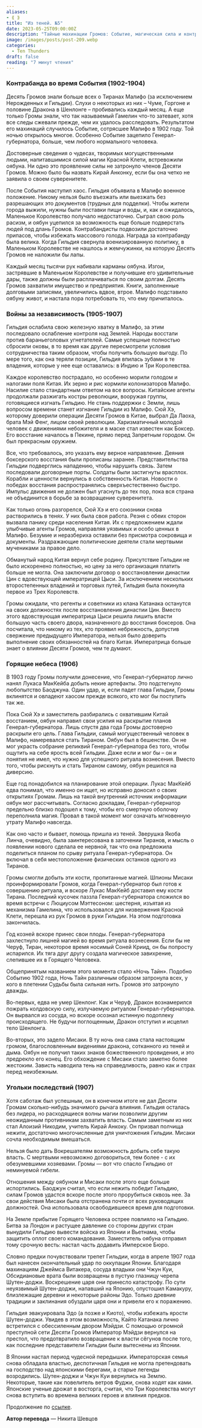 ```yaml
---
aliases: 
- ⟪ ⟫
title: "Из теней. №5"
date: 2023-05-25T09:00:00Z
description: "Тайные махинации Громов: Событие, магическая сила и контрабанда. После таинственного События в Малифо, Десять Громов усилили контроль над городом. Гильдия объявила военное положение, контролируя поставки и создавая хаос. Контрабандисты стали ключевым источником выживания, а Громы стремятся управлять всем, включая Малифо"
image: /images/posts/post-209.webp
categories: 
  - Ten Thunders
draft: false
reading: "7 минут чтения"
---
```


### Контрабанда во время События (1902-1904)

Десять Громов знали больше всех о Тиранах Малифо (за исключением Нерожденных и Гильдии). Слухи о некоторых из них – Чуме, Горгоне и половине Дракона в Шенлонге – пробивались каждый месяц. А еще только Громы знали, что так называемый Гамелин что-то затевает, хотя все следы сжевали прежде, чем их удалось расследовать. Результатом его махинаций случилось Событие, сотрясшее Малифо в 1902 году. Той ночью открылось многое. Особенно Событие зацепило Генерал-губернатора, больше, чем любого нормального человека.

Достоверные сведения о чудесах, творимых могущественными людьми, напитавшимися силой магии Красной Клети, встревожили оябуна. Ни одно это проявление силы не затронуло членов Десяти Громов. Можно было бы назвать Кирай Анконку, если бы она четко не заявила о своем суверенитете.

После События наступил хаос. Гильдия объявила в Малифо военное положение. Никому нельзя было въезжать или выезжать без разрешающих это документов (трудных для подделки). Чтобы жители города выжили, нужны были поставки пищи и воды, и, как и ожидалось, Маленькое Королевство получало недостаточно. Сыграл свою роль расизм, и оябун уцепился за возможность еще больше подверстать людей под длань Громов. Контрабандисты подвозили достаточно припасов, чтобы избежать массового голода. Награда за контрабанду была велика. Когда Гильдия свернула военизированную политику, в Маленьком Королевстве не нашлось и жемчужинки, на которую Десять Громов не наложили бы лапы.

Каждый месяц тысячи рук набивали карманы оябуна. Изгои, застрявшие в Маленьком Королевстве и получившие его удивительные дары, также должны были расплачиваться по своим долгам. Десять Громов захватили имущество и предприятия. Книги, заполненные долговыми записями, увеличились вдвое, втрое. Малифо подставило оябуну живот, и настала пора потребовать то, что ему причиталось.

### Войны за независимость (1905-1907)

Гильдия ослабила свою железную хватку в Малифо, за этим последовало ослабление контроля над Землей. Народы восстали против бараньеголовых угнетателей. Самые успешные полностью сбросили оковы, в то время как другие пересмотрели условия сотрудничества таким образом, чтобы получить большую выгоду. По мере того, как она теряли позиции, Гильдия впилась зубами в те владения, которые у нее еще оставались: в Индию и Три Королевства.

Каждое королевство пострадало, но особенно морили голодом и налогами поля Китая. Их зерно и рис кормили колонизаторов Малифо. Насилие стало стандартным ответом на все вопросы. Китайские агенты продолжали разжигать костры революции, вооружая группы, готовящиеся изгнать Гильдию. Не стань поддержки с Земли, лишь вопросом времени станет изгнание Гильдии из Малифо. Сюй Хэ, которому доверили операции Десяти Громов в Китае, выбрал Да Лаоха, брата Мэй Фенг, лицом своей революции. Харизматичный молодой человек с движениями небожителя и в маске стал известен как Боксер. Его восстание началось в Пекине, прямо перед Запретным городом. Он был прекрасным оружием.

Все, что требовалось, это указать ему верное направление. Деяния боксерского восстания были прописаны заранее. Представительства Гильдии подверглись нападению, чтобы нарушить связь. Затем последовали договорные порты. Солдаты были застигнуты врасплох. Корабли и ценности вернулись в собственность Китая. Новости о победах восстания распространялись сверхъестественно быстро. Импульс движения не должен был угаснуть до тех пор, пока вся страна не объединится в борьбе за возвращение суверенитета.

Как только огонь разгорелся, Сюй Хэ и его союзники снова растворились в тенях. У них была своя работа. Резня с обеих сторон вызвала панику среди населения Китая. Их с предложением ждали улыбчивые агенты Громов, направляя уязвимых и особо ценных в Малифо. Безумие и неразбериха оставили без присмотра сокровища и документы. Раздражающие политические деятели стали мертвыми мучениками за правое дело.

Обманутый народ Китая вернул себе родину. Присутствие Гильдии не было искоренено полностью, но цену за него организация платить больше не могла. Она заключили договор о восстановлении династии Цин с вдовствующей императрицей Цыси. За исключением нескольких второстепенных владений и торговых путей, Гильдия была покинула первое из Трех Королевств.

Громы ожидали, что регенты и советники из клана Катанака останутся на своих должностях после восстановления династии Цин. Вместо этого вдовствующая императрица Цыси решила лишить власти большую часть своего двора, назначенного до восстания боксеров. Она посчитала, что никому из тех, кто проявил небрежность, допустив свержение предыдущего Императора, нельзя было доверить выполнение своих обязанностей на благо Китая. Императрица больше знает о влиянии Десяти Громов, чем те думают.

### Горящие небеса (1906)

В 1903 году Громы получили донесение, что Генерал-губернатор лично нанял Лукаса МакКейба добыть некие артефакты. Это подстегнуло любопытство Баоджуна. Один удар, и, если падет глава Гильдии, Громы вклинятся и овладеют хаосом прежде всякого, кто мог бы поступить так же.

Пока Сюй Хэ и заместитель разбирались с охватившим Китай восстанием, оябун направил свои усилия на раскрытие планов Генерал-губернатора. Лишь спустя два года Громы достоверно раскрыли его цель. Глава Гильдии, самый могущественный человек в Малифо, намеревался стать Тираном. Оябун был в бешенстве. Он не мог украсть собрание реликвий Генерал-губернатора без того, чтобы ощутить на себе ярость всей Гильдии. Даже если и мог бы – он и понятия не имел, что нужно для успешного ритуала вознесения. Вместо того, чтобы рискнуть и стать Тираном самому, оябун решился на диверсию.

Еще год понадобился на планирование этой операции. Лукас МакКейб едва понимал, что именно он ищет, но исправно доносил о своих открытиях Громам. Лишь на такой внутренний источник информации оябун мог рассчитывать. Согласно докладам, Генерал-губернатор предельно близко подошел к тому, чтобы его смертную оболочку переполнила магия. Провал в такой момент мог означать мгновенную утрату Малифо навсегда.

Как оно часто и бывает, помощь пришла из теней. Зверушка Якоба Линча, очевидно, была заинтересована в заточении Тиранов, и мысль о появлении нового сделала ее нервной, так что она предложила поделиться планом по срыву ритуала Генерал-губернатора. Он включал в себя местоположение физических останков одного из Тиранов.

Громы смогли добыть эти кости, пропитанные магией. Шпионы Мисаки проинформировали Громов, когда Генерал-губернатор был готов к совершению ритуала, и вскоре Лукас МакКейб доставил ему кости Тирана. Последний кусочек паззла Генерал-губернатора сложился во время встречи с Люциусом Мэттесоном: шестерня, изъятая из механизма Гамелина, что использовался для низвержения Красной Клети, перешла из рук Громов в руки Гильдии. На этом подготовка закончилась.

Год козней вскоре принес свои плоды. Генерал-губернатора захлестнуло лишней магией во время ритуала вознесения. Если бы не Черуф, Тиран, некоторое время носимый Соней Криид, он бы попросту испарился. Их тяга друг другу создала магическое завихрение, слепившее их в Горящего Человека.

Общепринятым названием этого момента стало «Ночь Тайн». Подобно Событию 1902 года, Ночь Тайн различным образом затронула всех, у кого в плетении Судьбы была сильная нить. Громов это затронуло дважды.

Во-первых, едва не умер Шенлонг. Как и Черуф, Дракон вознамерился пожрать колдовскую силу, излучаемую ритуалом Генерал-губернатора. Он вырвался из сосуда, но вскоре осознал истинную подоплеку происходящего. Не будучи поглощенным, Дракон отступил и исцелил тело Шенлонга.

Во-вторых, это задело Мисаки. В ту ночь она сама стала настоящим громом, благословленным видениями дракона, сотканного из теней и дыма. Оябун не получил таких знаков божественного провидения, и это предрекло его конец. Его обхождение с Мисаки стало заметно более жестоким. Зависть наводила тень на справедливость, равно как и страх перед неизбежным.

### Угольки последствий (1907)

Хотя саботаж был успешным, он в конечном итоге не дал Десяти Громам сколько-нибудь значимого рычага влияния. Гильдия осталась без лидера, но расходящиеся волны магии позволили другим неожиданным противникам захватить власть. Самым заметным из них стал Алоизий Никодим, учитель Кирай Анкоку. Он призвал полчища нежити, достаточно многочисленные для уничтожения Гильдии. Мисаки сочла необходимым вмешаться.

Нельзя было дать Вокрешателям возможность добыть себе такую власть. С мертвыми невозможно договориться, тем более - с их обезумевшими хозяевами. Громы — вот что спасло Гильдию от неминуемой гибели.

Отношения между оябуном и Мисаки после этого еще больше испортились. Баоджун считал, что если нежить победит Гильдию, силам Громов удастся вскоре после этого прорубиться сквозь нее. За свои действия Мисаки была отстранена почти от всех руководящих должностей. Она использовала освободившееся время для подготовки.

На Земле прибытие Горящего Человека острее повлияло на Гильдию. Битва за Лондон и растущее давление со стороны других стран вынудили Гильдию вывести войска из Японии и Вьетнама, чтобы защитить оплот своего командования. Заместитель оябуна отправил тому срочную весть: настал часть додавить Имперское Бюро.

Словно предки почувствовали трепет Гильдии, когда в апреле 1907 года был нанесен окончательный удар по оккупации Японии. Благодаря махинациям Джеймса Витакера, сосуда владыки они Чжун Куи, Обсидиановые врата были возвращены в пустую глазницу черепа Шутен-доджи. Воскрешение царя они принесло катастрофу. По сути неуязвимый Шутен-доджи, напавший на Японию, опустошил Камакуру, близлежащие деревни и некоторые районы Эдо. Только древние традиции и заклинания обуздали царя они и привели его к поражению.

Гильдия эвакуировала Эдо (а позже и Киото), чтобы избежать ярости Шутен-доджи. Увидев в этом возможность, Кайто Катанака лично встретился с обессиленным двором Мэйдзи. С помощью огромной преступной сети Десяти Громов Император Мэйдзи вернулся на престол, что предотвратило возвращение к власти сёгунов после того, как последние представители Гильдии были вытеснены из Японии.

В Японии настал период чудесной передышки. Императорская семья снова обладала властью, деспотичная Гильдия не могла претендовать на господство над японскими берегами, а старые легенды возродились. Шутен-доджи и Чжун Куи вернулись на Землю. Некоторые, такие как повелитель ветров Фуджи, снова ходят как ками. Японские ученые дрожат в восторга, считая, что Три Королевства могут снова вступить во времена великих героев и влияния предков.

Продолжение по [ссылке](http://malifaux.vercel.app/posts/post-210).

**Автор перевода** — Никита Шевцов

